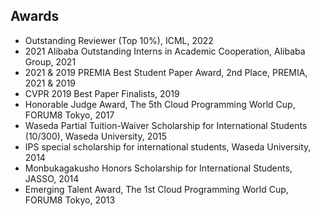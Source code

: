 ## Awards
<ul style="margin:0 0 5px;">
  <li>Outstanding Reviewer (Top 10%), ICML, 2022</li>
  <li>2021 Alibaba Outstanding Interns in Academic Cooperation, Alibaba Group, 2021</li>
  <li>2021 & 2019 PREMIA Best Student Paper Award, 2nd Place, PREMIA, 2021 & 2019</li>
  <li>CVPR 2019 Best Paper Finalists, 2019</li>
  <li>Honorable Judge Award, The 5th Cloud Programming World Cup, FORUM8 Tokyo, 2017</li>
  <li>Waseda Partial Tuition-Waiver Scholarship for International Students (10/300), Waseda University, 2015</li>
  <li>IPS special scholarship for international students, Waseda University, 2014</li>
  <li>Monbukagakusho Honors Scholarship for International Students, JASSO, 2014</li>
  <li>Emerging Talent Award, The 1st Cloud Programming World Cup, FORUM8 Tokyo, 2013</li>
</ul>

<br>